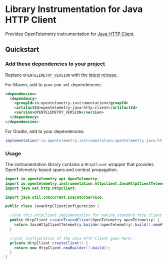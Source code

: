 # Library Instrumentation for Java HTTP Client

Provides OpenTelemetry instrumentation for [Java HTTP Client](https://openjdk.org/groups/net/httpclient/intro.html).

## Quickstart

### Add these dependencies to your project

Replace `OPENTELEMETRY_VERSION` with the [latest
release](https://search.maven.org/search?q=g:io.opentelemetry.instrumentation%20AND%20a:opentelemetry-java-http-client).

For Maven, add to your `pom.xml` dependencies:

```xml
<dependencies>
  <dependency>
    <groupId>io.opentelemetry.instrumentation</groupId>
    <artifactId>opentelemetry-java-http-client</artifactId>
    <version>OPENTELEMETRY_VERSION</version>
  </dependency>
</dependencies>
```

For Gradle, add to your dependencies:

```groovy
implementation("io.opentelemetry.instrumentation:opentelemetry-java-http-client:OPENTELEMETRY_VERSION")
```

### Usage

The instrumentation library contains a `HttpClient` wrapper that provides OpenTelemetry-based spans
and context propagation.

```java
import io.opentelemetry.api.OpenTelemetry;
import io.opentelemetry.instrumentation.httpclient.JavaHttpClientTelemetry;
import java.net.http.HttpClient;

import java.util.concurrent.ExecutorService;

public class JavaHttpClientConfiguration {

  //Use this HttpClient implementation for making standard http client calls.
  public HttpClient createTracedClient(OpenTelemetry openTelemetry) {
    return JavaHttpClientTelemetry.builder(openTelemetry).build().newHttpClient(createClient());
  }

  //your configuration of the Java HTTP Client goes here:
  private HttpClient createClient() {
    return new HttpClient.newBuilder().build();
  }
}
```
